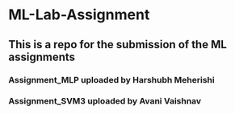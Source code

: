 # ML-Lab-Assignment
## This is a repo for the submission of the ML assignments
### Assignment_MLP uploaded by Harshubh Meherishi
### Assignment_SVM3 uploaded by Avani Vaishnav
